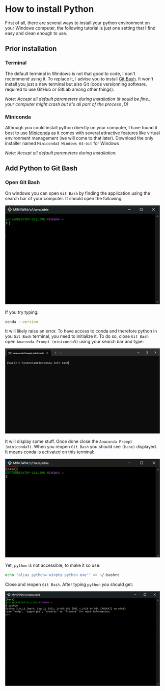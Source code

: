 # How to install Python

<!-- easter egg caché
-->

First of all, there are several ways to install your python environment on your Windows computer, the following tutorial is just one setting that I find easy and clean enough to use.

## Prior installation

### Terminal

The default terminal in Windows is not that good to code, I don't recommend using it. To replace it, I advise you to install [Git Bash](https://gitforwindows.org/). It won't install you just a new terminal but also Git (code versionning software, required to use GitHub or GitLab among other things).

*Note: Accept all default parameters during installation (it sould be fine... your computer might crash but it's all part of the process ;D)*

### Miniconda

Although you could install python directly on your computer, I have found it best to use [Miniconda](https://docs.conda.io/projects/miniconda/en/latest/) as it comes with several attractive features like virtual environment management (we will come to that later). Download the only installer named `Miniconda3 Windows 64-bit` for Windows 

*Note: Accept all default parameters during installation.*

## Add Python to Git Bash

### Open Git Bash

On windows you can open `Git Bash` by finding the application using the search bar of your computer. It should open the following:

![Git Bash](./img/git_bash.png)

If you try typing:

```sh
conda --version
```

It will likely raise an error. To have access to conda and therefore python in you `Git Bash` terminal, you need to initialize it. To do so, close `Git Bash` open `Anaconda Prompt (miniconda3)` using your search bar and type:

![Anaconda Prompt](./img/anaconda_prompt.png)

It will display some stuff. Once done close the `Anaconda Prompt (miniconda3)`. When you reopen `Git Bash` you should see `(base)` displayed. It means conda is activated on this terminal:

![Git Bash](./img/git_bash_w_conda.png)

Yet, `python` is not accessible, to make it so use:

```sh
echo "alias python='winpty python.exe'" >> ~/.bashrc
```

Close and reopen `Git Bash`. After typing `python` you should get:

![Git Bash](./img/git_bash_w_python.png)